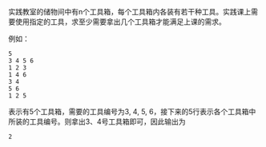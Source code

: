 实践教室的储物间中有n个工具箱，每个工具箱内各装有若干种工具。实践课上需要使用指定的工具，求至少需要拿出几个工具箱才能满足上课的需求。

例如：
```input
5
3 4 5 6
1 2 3
1 4 6
3 4
5 6
1 2 5
```
表示有5个工具箱，需要的工具编号为3, 4, 5, 6，接下来的5行表示各个工具箱中所装的工具编号。则拿出3、4号工具箱即可，因此输出为
```output
2
```
